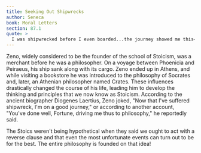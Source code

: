 ```yaml
---
title: Seeking Out Shipwrecks
author: Seneca
book: Moral Letters
section: 87.1
quote: >
  I was shipwrecked before I even boarded...the journey showed me this—how much of what we have is unnecessary, and how easily we can decide to rid ourselves of these things whenever it's necessary, never suffering the loss.
---
```


Zeno, widely considered to be the founder of the school of Stoicism, was a merchant before he was a philosopher. On a voyage between Phoenicia and Peiraeus, his ship sank along with its cargo. Zeno ended up in Athens, and while visiting a bookstore he was introduced to the philosophy of Socrates and, later, an Athenian philosopher named Crates. These influences drastically changed the course of his life, leading him to develop the thinking and principles that we now know as Stoicism. According to the ancient biographer Diogenes Laertius, Zeno joked, "Now that I've suffered shipwreck, I'm on a good journey," or according to another account, "You've done well, Fortune, driving me thus to philosophy," he reportedly said.

The Stoics weren't being hypothetical when they said we ought to act with a reverse clause and that even the most unfortunate events can turn out to be for the best. The entire philosophy is founded on that idea!

